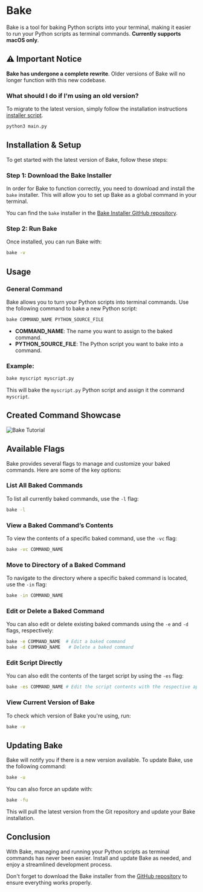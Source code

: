 # Bake

Bake is a tool for baking Python scripts into your terminal, making it easier to run your Python scripts as terminal commands. **Currently supports macOS only**.


## ⚠️ Important Notice

**Bake has undergone a complete rewrite**. Older versions of Bake will no longer function with this new codebase.

### What should I do if I'm using an old version?

To migrate to the latest version, simply follow the installation instructions [installer script](#installation--setup).

```zsh
python3 main.py
```


## Installation & Setup

To get started with the latest version of Bake, follow these steps:

### Step 1: Download the Bake Installer

In order for Bake to function correctly, you need to download and install the `bake` installer. This will allow you to set up Bake as a global command in your terminal.

You can find the `bake` installer in the [Bake Installer GitHub repository](https://github.com/Izaan17/BakeInstaller).

### Step 2: Run Bake

Once installed, you can run Bake with:

```zsh
bake -v
```


## Usage

### General Command

Bake allows you to turn your Python scripts into terminal commands. Use the following command to bake a new Python script:

```zsh
bake COMMAND_NAME PYTHON_SOURCE_FILE
```

- **COMMAND_NAME**: The name you want to assign to the baked command.
- **PYTHON_SOURCE_FILE**: The Python script you want to bake into a command.

### Example:

```zsh
bake myscript myscript.py
```

This will bake the `myscript.py` Python script and assign it the command `myscript`.


## Created Command Showcase

![Bake Tutorial](https://imgur.com/T57lKb8.gif)


## Available Flags

Bake provides several flags to manage and customize your baked commands. Here are some of the key options:

### List All Baked Commands

To list all currently baked commands, use the `-l` flag:

```zsh
bake -l
```

### View a Baked Command’s Contents

To view the contents of a specific baked command, use the `-vc` flag:

```zsh
bake -vc COMMAND_NAME
```

### Move to Directory of a Baked Command

To navigate to the directory where a specific baked command is located, use the `-in` flag:

```zsh
bake -in COMMAND_NAME
```

### Edit or Delete a Baked Command

You can also edit or delete existing baked commands using the `-e` and `-d` flags, respectively:

```zsh
bake -e COMMAND_NAME  # Edit a baked command
bake -d COMMAND_NAME   # Delete a baked command
```

### Edit Script Directly

You can also edit the contents of the target script by using the `-es` flag:
```zsh
bake -es COMMAND_NAME # Edit the script contents with the respective application
```

### View Current Version of Bake

To check which version of Bake you're using, run:

```zsh
bake -v
```


## Updating Bake

Bake will notify you if there is a new version available. To update Bake, use the following command:

```zsh
bake -u
```

You can also force an update with:

```zsh
bake -fu
```

This will pull the latest version from the Git repository and update your Bake installation.


## Conclusion

With Bake, managing and running your Python scripts as terminal commands has never been easier. Install and update Bake as needed, and enjoy a streamlined development process.

Don't forget to download the Bake installer from the [GitHub repository](https://github.com/Izaan17/BakeInstaller) to ensure everything works properly.